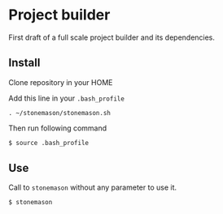 # Project builder

First draft of a full scale project builder and its dependencies.

## Install

Clone repository in your HOME


Add this line in your `.bash_profile`

```
. ~/stonemason/stonemason.sh
```
Then run following command

```bash
$ source .bash_profile
```

## Use

Call to `stonemason` without any parameter to use it.

```bash
$ stonemason
```
